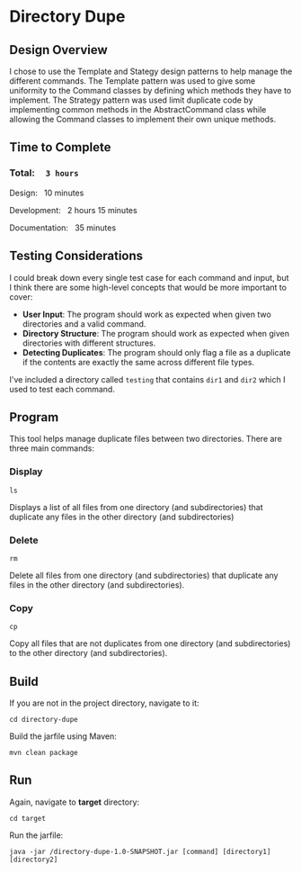 # Directory Dupe

## Design Overview

I chose to use the Template and Stategy design patterns to help manage the different commands. The Template pattern was used to give some uniformity to the Command classes by defining which methods they have to implement. The Strategy pattern was used limit duplicate code by implementing common methods in the AbstractCommand class while allowing the Command classes to implement their own unique methods.

## Time to Complete
### **Total**: &nbsp;&nbsp;&nbsp; `3 hours`

Design:&nbsp;&nbsp;&nbsp;10 minutes

Development:&nbsp;&nbsp;&nbsp;2 hours 15 minutes

Documentation:&nbsp;&nbsp;&nbsp;35 minutes

## Testing Considerations
I could break down every single test case for each command and input, but I think there are some high-level concepts that would be more important to cover:

- **User Input**: The program should work as expected when given two directories and a valid command.
- **Directory Structure**: The program should work as expected when given directories with different structures.
- **Detecting Duplicates**: The program should only flag a file as a duplicate if the contents are exactly the same across different file types.

I've included a directory called `testing` that contains `dir1` and `dir2` which I used to test each command.

## Program

This tool helps manage duplicate files between two directories. There are three main commands:

### Display 
```ls```

Displays a list of all files from one directory (and subdirectories) that duplicate any 
files in the other directory (and subdirectories)

### Delete
```rm```

Delete all files from one directory (and subdirectories) that duplicate any files in the other directory (and subdirectories). 

### Copy
```cp```

Copy all files that are  not  duplicates from one directory  (and subdirectories) to the other directory (and subdirectories). 

## Build

If you are not in the project directory, navigate to it:
```
cd directory-dupe
```
Build the jarfile using Maven:
```
mvn clean package
```


## Run
Again, navigate to **target** directory:
```
cd target
```

Run the jarfile:
```
java -jar /directory-dupe-1.0-SNAPSHOT.jar [command] [directory1] [directory2]
```
